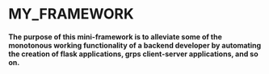 # MY_FRAMEWORK

#### The purpose of this mini-framework is to alleviate some of the monotonous working functionality of a backend  developer by automating the creation of flask applications, grps client-server applications, and so on.
